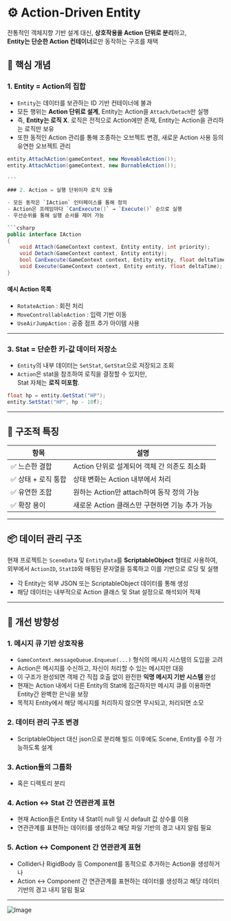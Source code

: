 # ⚙️ Action-Driven Entity
전통적인 객체지향 기반 설계 대신, **상호작용을 Action 단위로 분리**하고,  
**Entity는 단순한 Action 컨테이너**로만 동작하는 구조를 채택

## 📌 핵심 개념

### 1. Entity = Action의 집합
- `Entity`는 데이터를 보관하는 ID 기반 컨테이너에 불과
- 모든 행위는 **Action 단위로 설계**, Entity는 Action을 `Attach/Detach`만 실행
- 즉, **Entity는 로직 X**. 로직은 전적으로 Action에만 존재, Entity는 Action을 관리하는 로직만 보유
- 또한 동적인 Action 관리를 통해 조종하는 오브젝트 변경, 새로운 Action 사용 등의 유연한 오브젝트 관리

```csharp
entity.AttachAction(gameContext, new MoveableAction());
entity.AttachAction(gameContext, new BurnableAction());

---

### 2. Action = 실행 단위이자 로직 모듈

- 모든 동작은 `IAction` 인터페이스를 통해 정의
- Action은 프레임마다 `CanExecute()` → `Execute()` 순으로 실행
- 우선순위를 통해 실행 순서를 제어 가능

```csharp
public interface IAction
{
    void Attach(GameContext context, Entity entity, int priority);
    void Detach(GameContext context, Entity entity);
    bool CanExecute(GameContext context, Entity entity, float deltaTime);
    void Execute(GameContext context, Entity entity, float deltaTime);
}
```

#### 예시 Action 목록

- `RotateAction` : 회전 처리
- `MoveControllableAction` : 입력 기반 이동
- `UseAirJumpAction` : 공중 점프 추가 아이템 사용

---

### 3. Stat = 단순한 키-값 데이터 저장소

- `Entity`의 내부 데이터는 `SetStat`, `GetStat`으로 저장되고 조회
- `Action`은 stat을 참조하여 로직을 결정할 수 있지만,  
  Stat 자체는 **로직 미포함**.

```csharp
float hp = entity.GetStat("HP");
entity.SetStat("HP", hp - 10f);
```

---

## 🧩 구조적 특징

| 항목             | 설명                                           |
|------------------|------------------------------------------------|
| ✅ 느슨한 결합    | Action 단위로 설계되어 객체 간 의존도 최소화 |
| ✅ 상태 + 로직 통합 | 상태 변화는 Action 내부에서 처리               |
| ✅ 유연한 조합    | 원하는 Action만 attach하여 동작 정의 가능     |
| ✅ 확장 용이      | 새로운 Action 클래스만 구현하면 기능 추가 가능 |

---

## 📦 데이터 관리 구조

현재 프로젝트는 `SceneData` 및 `EntityData`를 **ScriptableObject** 형태로 사용하여,  
외부에서 `ActionID`, `StatID`와 매핑된 문자열을 등록하고 이를 기반으로 로딩 및 실행

- 각 Entity는 외부 JSON 또는 ScriptableObject 데이터를 통해 생성
- 해당 데이터는 내부적으로 Action 클래스 및 Stat 설정으로 해석되어 적재

---

## 🔄 개선 방향성

### 1. 메시지 큐 기반 상호작용
- `GameContext.messageQueue.Enqueue(...)` 형식의 메시지 시스템의 도입을 고려
- Action은 메시지를 수신하고, 자신이 처리할 수 있는 메시지만 대응
- 이 구조가 완성되면 객체 간 직접 호출 없이 완전한 **익명 메시지 기반 시스템** 완성
- 현재는 Action 내에서 다른 Entity의 Stat에 접근하지만 메시지 큐를 이용하면 Entity간 완벽한 은닉을 보장
- 목적지 Entity에서 해당 메시지를 처리하지 않으면 무시되고, 처리되면 소모

### 2. 데이터 관리 구조 변경 
- ScriptableObject 대신 json으로 분리해 빌드 이후에도 Scene, Entity를 수정 가능하도록 설계

### 3. Action들의 그룹화
- 혹은 디렉토리 분리

### 4. Action <-> Stat 간 연관관계 표현
- 현재 Action들은 Entity 내 Stat이 null 일 시 default 값 상수를 이용
- 연관관계를 표현하는 데이터를 생성하고 해당 파일 기반의 경고 내지 알림 필요

### 5. Action <-> Component 간 연관관계 표현
- Collider나 RigidBody 등 Component를 동적으로 추가하는 Action을 생성하거나
- Action <-> Component 간 연관관계를 표현하는 데이터를 생성하고 해당 데이터 기반의 경고 내지 알림 필요

---

![Image](https://github.com/user-attachments/assets/cb9c5aa9-fc6c-4644-afc4-24265d1ddb2a)



